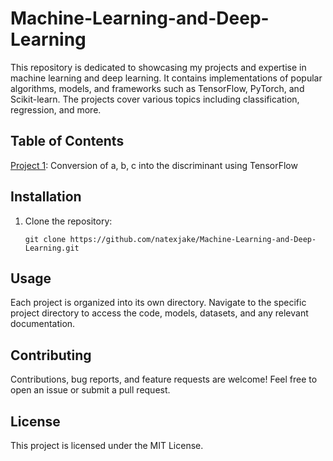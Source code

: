 # Machine-Learning-and-Deep-Learning
This repository is dedicated to showcasing my projects and expertise in machine learning and deep learning. It contains implementations of popular algorithms, models, and frameworks such as TensorFlow, PyTorch, and Scikit-learn. The projects cover various topics including classification, regression, and more.

## Table of Contents

[Project 1](Introduction_To_Deep_Learning_Using_TensorFlow_Speaker_For_GDSC.ipynb): Conversion of a, b, c into the discriminant using TensorFlow

## Installation

1. Clone the repository:

   ```shell
   git clone https://github.com/natexjake/Machine-Learning-and-Deep-Learning.git
   
## Usage
Each project is organized into its own directory. Navigate to the specific project directory to access the code, models, datasets, and any relevant documentation.

## Contributing
Contributions, bug reports, and feature requests are welcome! Feel free to open an issue or submit a pull request.

## License
This project is licensed under the MIT License.
